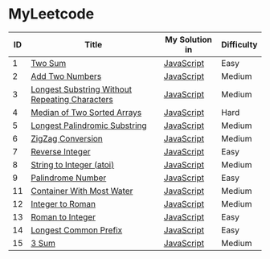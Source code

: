 # MyLeetcode

| ID | Title |My Solution in | Difficulty |
|---| ----- | -------- | ---------- |
|1|[Two Sum](https://leetcode.com/problems/two-sum/) | [JavaScript](./src/1TwoSum/twoSum.js)|Easy|
|2|[Add Two Numbers](https://leetcode.com/problems/add-two-numbers/) | [JavaScript](./src/2AddTwoNumbers/addTwoNumbers.js)|Medium|
|3|[Longest Substring Without Repeating Characters](https://leetcode.com/problems/longest-substring-without-repeating-characters/)|[JavaScript](./src/3LongestSubstring/longestSub.js)|Medium|
|4|[Median of Two Sorted Arrays](https://leetcode.com/problems/median-of-two-sorted-arrays/)|[JavaScript](./src/4MedianOfTwoSortedArray/medianOfTwoSortedArray.js)|Hard|
|5|[Longest Palindromic Substring](https://leetcode.com/problems/longest-palindromic-substring/)|[JavaScript](./src/5LongestPalindromicSubstring/src.js)|Medium|
|6|[ZigZag Conversion](https://leetcode.com/problems/zigzag-conversion/)|[JavaScript](./src/6ZigZagConversion/src.js)|Medium|
|7|[Reverse Integer](https://leetcode.com/problems/reverse-integer/)|[JavaScript](./src/7ReverseInteger/src.js)|Easy|
|8|[String to Integer (atoi)](https://leetcode.com/problems/string-to-integer-atoi/)|[JavaScript](./src/8StringtoInteger(atoi)/src.js)|Medium|
|9|[Palindrome Number](https://leetcode.com/problems/palindrome-number/)|[JavaScript](./src/9PalindromeNumber/src.js)|Easy|
|11|[Container With Most Water](https://leetcode.com/problems/container-with-most-water/)|[JavaScript](./src/11ContainerWithMostWater/src.js)|Medium|
|12|[Integer to Roman](https://leetcode.com/problems/integer-to-roman/)|[JavaScript](./src/12IntegertoRoman/src.js)|Medium|
|13|[Roman to Integer](https://leetcode.com/problems/roman-to-integer/)|[JavaScript](./src/13RomantoInteger/src.js)|Easy|
|14|[Longest Common Prefix](https://leetcode.com/problems/longest-common-prefix/)|[JavaScript](./src/14LongestCommonPrefix/src.js)|Easy|
|15|[3 Sum](https://leetcode.com/problems/3sum/)|[JavaScript](./src/15ThreeSum/src.js)|Medium|
